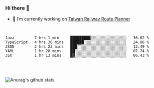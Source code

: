 ### Hi there 👋

- 🔭 I’m currently working on [Taiwan Railway Route Planner](https://github.com/Taiwan-Railway-Route-Planner)

<br/>

<!--START_SECTION:waka-->
```text
Java         7 hrs 1 min     █████████░░░░░░░░░░░░░░░░   36.62 % 
TypeScript   4 hrs 36 mins   ██████░░░░░░░░░░░░░░░░░░░   24.06 % 
JSON         2 hrs 23 mins   ███░░░░░░░░░░░░░░░░░░░░░░   12.49 % 
YAML         1 hr 28 mins    ██░░░░░░░░░░░░░░░░░░░░░░░   07.74 % 
JSX          1 hr 13 mins    █▓░░░░░░░░░░░░░░░░░░░░░░░   06.43 % 
```
<!--END_SECTION:waka-->

<br/>
<br/>

![Anurag's github stats](https://github-readme-stats.vercel.app/api?username=DepickereSven&show_icons=true&theme=tokyonight)



<!--
**DepickereSven/DepickereSven** is a ✨ _special_ ✨ repository because its `README.md` (this file) appears on your GitHub profile.

Here are some ideas to get you started:

- 🔭 I’m currently working on ...
- 🌱 I’m currently learning ...
- 👯 I’m looking to collaborate on ...
- 🤔 I’m looking for help with ...
- 💬 Ask me about ...
- 📫 How to reach me: ...
- 😄 Pronouns: ...
- ⚡ Fun fact: ...
-->

